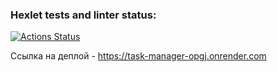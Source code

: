 ### Hexlet tests and linter status:
[![Actions Status](https://github.com/mkolotovich/python-project-52/actions/workflows/hexlet-check.yml/badge.svg)](https://github.com/mkolotovich/python-project-52/actions)

Ссылка на деплой - https://task-manager-opgj.onrender.com